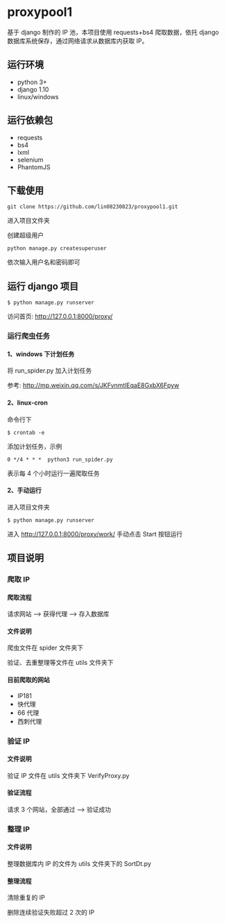 # proxypool1

基于 django 制作的 IP 池，本项目使用 requests+bs4 爬取数据，依托 django 数据库系统保存，通过网络请求从数据库内获取 IP。

## 运行环境

- python 3+
- django 1.10
- linux/windows

## 运行依赖包

- requests
- bs4
- lxml
- selenium
- PhantomJS

## 下载使用

`git clone https://github.com/lin08230823/proxypool1.git`

进入项目文件夹

创建超级用户

`python manage.py createsuperuser`

依次输入用户名和密码即可

## 运行 django 项目

`$ python manage.py runserver`

访问首页: http://127.0.0.1:8000/proxy/

### 运行爬虫任务
#### 1、windows 下计划任务

将 run_spider.py 加入计划任务

参考: http://mp.weixin.qq.com/s/JKFvnmtlEqaE8GxbX6Fpyw

#### 2、linux-cron

命令行下

`$ crontab -e `

添加计划任务，示例

`0 */4 * * *  python3 run_spider.py`

表示每 4 个小时运行一遍爬取任务

#### 2、手动运行

进入项目文件夹

`$ python manage.py runserver`

进入 http://127.0.0.1:8000/proxy/work/
手动点击 Start 按钮运行


## 项目说明

### 爬取 IP

#### 爬取流程

请求网站 --> 获得代理 --> 存入数据库

#### 文件说明

爬虫文件在 spider 文件夹下

验证、去重整理等文件在 utils 文件夹下

#### 目前爬取的网站

- IP181
- 快代理
- 66 代理
- 西刺代理

### 验证 IP

#### 文件说明

验证 IP 文件在 utils 文件夹下 VerifyProxy.py

#### 验证流程

请求 3 个网站，全部通过 --> 验证成功

### 整理 IP

#### 文件说明

整理数据库内 IP 的文件为 utils 文件夹下的 SortDt.py

#### 整理流程

清除重复的 IP

删除连续验证失败超过 2 次的 IP
